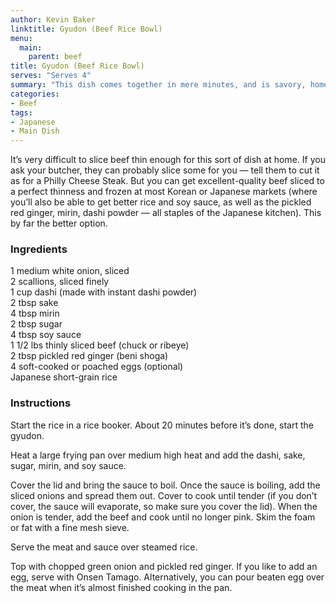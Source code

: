 ```yaml
---
author: Kevin Baker
linktitle: Gyudon (Beef Rice Bowl)
menu:
  main:
    parent: beef
title: Gyudon (Beef Rice Bowl)
serves: "Serves 4"
summary: "This dish comes together in mere minutes, and is savory, homey, and just delicious. It’s one of my all-time favorites. The egg is optional, but makes the dish a very filling and complete meal."
categories:
- Beef
tags:
- Japanese
- Main Dish
---
```

It’s very difficult to slice beef thin enough for this sort of dish at home. If you ask your butcher, they can probably slice some for you — tell them to cut it as for a Philly Cheese Steak.  But you can get excellent-quality beef sliced to a perfect thinness and frozen at most Korean or Japanese markets (where you’ll also be able to get better rice and soy sauce, as well as the pickled red ginger, mirin, dashi powder — all staples of the Japanese kitchen). This by far the better option.

### Ingredients

<div class="ingredient-list">

1 medium white onion, sliced  
2 scallions, sliced finely  
1 cup dashi (made with instant dashi powder)  
2 tbsp sake  
4 tbsp mirin  
2 tbsp sugar  
4 tbsp soy sauce  
1 1/2 lbs thinly sliced beef (chuck or ribeye)  
2 tbsp pickled red ginger (beni shoga)  
4 soft-cooked or poached eggs (optional)  
Japanese short-grain rice  

</div>

### Instructions
Start the rice in a rice booker. About 20 minutes before it’s done, start the gyudon.

Heat a large frying pan over medium high heat and add the dashi, sake, sugar, mirin, and soy sauce.

Cover the lid and bring the sauce to boil. Once the sauce is boiling, add the sliced onions and spread them out. Cover to cook until tender (if you don’t cover, the sauce will evaporate, so make sure you cover the lid).
When the onion is tender, add the beef and cook until no longer pink. Skim the foam or fat with a fine mesh sieve.

Serve the meat and sauce over steamed rice.

Top with chopped green onion and pickled red ginger. If you like to add an egg, serve with Onsen Tamago. Alternatively, you can pour beaten egg over the meat when it’s almost finished cooking in the pan.
